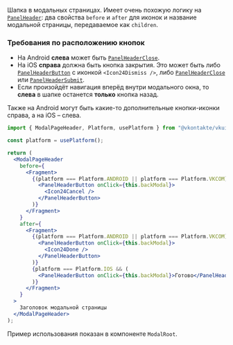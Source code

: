 Шапка в модальных страницах.
Имеет очень похожую логику на [`PanelHeader`](#!/PanelHeader): два свойства `before` и `after` для иконок и название модальной страницы, передаваемое как `children`.

### Требования по расположению кнопок

- На Android **слева** может быть [`PanelHeaderClose`](#!/PanelHeaderClose).
- На iOS **справа** должна быть кнопка закрытия. Это может быть либо [`PanelHeaderButton`](#!/PanelHeaderButton) с иконкой `<Icon24Dismiss />`, либо [`PanelHeaderClose`](#!/PanelHeaderClose) или [`PanelHeaderSubmit`](#!/PanelHeaderSubmit).
- Если произойдёт навигация вперёд внутри модального окна, то **слева** в шапке останется **только** кнопка назад.

Также на Android могут быть какие-то дополнительные кнопки-иконки справа, а на iOS – слева.

```jsx static
import { ModalPageHeader, Platform, usePlatform } from "@vkontakte/vkui";

const platform = usePlatform();

return (
  <ModalPageHeader
    before={
      <Fragment>
        {(platform === Platform.ANDROID || platform === Platform.VKCOM) && (
          <PanelHeaderButton onClick={this.backModal}>
            <Icon24Cancel />
          </PanelHeaderButton>
        )}
      </Fragment>
    }
    after={
      <Fragment>
        {(platform === Platform.ANDROID || platform === Platform.VKCOM) && (
          <PanelHeaderButton onClick={this.backModal}>
            <Icon24Done />
          </PanelHeaderButton>
        )}
        {platform === Platform.IOS && (
          <PanelHeaderButton onClick={this.backModal}>Готово</PanelHeaderButton>
        )}
      </Fragment>
    }
  >
    Заголовок модальной страницы
  </ModalPageHeader>
);
```

Пример использования показан в компоненте `ModalRoot`.

